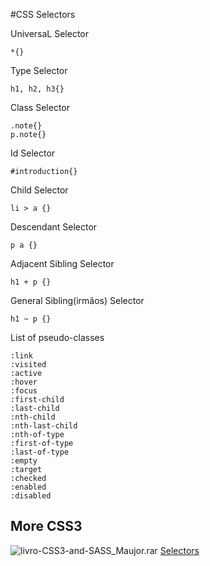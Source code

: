 #CSS Selectors

UniversaL Selector
```
*{}
```
Type Selector
```
h1, h2, h3{}
```
Class Selector
```
.note{}
p.note{}
```
Id Selector
```
#introduction{}
```
Child Selector
```
li > a {}
```
Descendant Selector
```
p a {}
```
Adjacent Sibling Selector 
```
h1 + p {}
```
General Sibling(irmãos) Selector
```
h1 ~ p {}
```

List of pseudo-classes
```
:link
:visited
:active
:hover
:focus
:first-child
:last-child
:nth-child
:nth-last-child
:nth-of-type
:first-of-type
:last-of-type
:empty
:target
:checked
:enabled
:disabled
```
## More CSS3
![livro-CSS3-and-SASS_Maujor.rar]("../assets/files/livro-CSS3-and-SASS_Maujor.rar")
[Selectors](http://www.maujor.com/tutorial/guia-completo-seletores-css3.php)